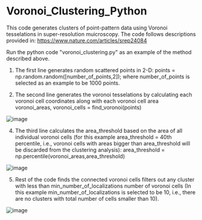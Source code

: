 # Voronoi_Clustering_Python

This code generates clusters of point-pattern data using Voronoi tesselations in super-resolution muicroscopy. The code follows descriptions provided in: https://www.nature.com/articles/srep24084

Run the python code "voronoi_clustering.py" as an example of the method described above.

1) The first line generates random scattered points in 2-D: 
points = np.random.random([number_of_points,2]); where number_of_points is selected as an example to be 1000 points.

2) The second line generates the voronoi tesselations by calculating each voronoi cell coordinates along with each voronoi cell area
voronoi_areas, voronoi_cells =  find_voronoi(points)

![image](https://github.com/user-attachments/assets/23085af4-3654-4ebe-b474-be03a9ba047f)

4) The third line calculates the area_threshold based on the area of all individual voronoi cells (for this example area_threshold = 40th percentile, i.e., voronoi cells with areas bigger than area_threshold will be discarded from the clustering analysis): area_threshold = np.percentile(voronoi_areas,area_threshold) 

![image](https://github.com/user-attachments/assets/263874ae-2c8a-4b3b-9a43-a63a423349f4)

5) Rest of the code finds the connected voronoi cells filters out any cluster with less than min_number_of_localizations number of voronoi cells (In this example min_number_of_localizations is selected to be 10, i.e., there are no clusters with total number of cells smaller than 10).

![image](https://github.com/user-attachments/assets/e7923076-b287-49ef-a324-30b01bbc9e99)
